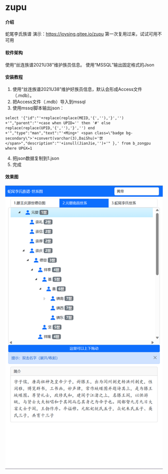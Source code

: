 # zupu

#### 介绍
蛇尾李氏族谱
演示：https://joysing.gitee.io/zupu
第一次复用过来，试试可用不可用

#### 软件架构
使用“丝连族谱2021U38”维护族员信息。
使用“MSSQL”输出固定格式的Json


#### 安装教程

1.  使用“丝连族谱2021U38”维护好族员信息，默认会形成Access文件（.mdb）。
2.  把Access文件（.mdb）导入到mssql
3.  使用mssql脚本输出json：
```
select '{"id":"'+replace(replace(MEID,'{',''),'}','')
+'","parent":"'+case when UPID='' then '#' else replace(replace(UPID,'{',''),'}','') end
+'","type":"man","text":"'+Ming+' <span class=\"badge bg-secondary\">'+convert(varchar(3),DaiShu)+'世</span>","description":"'+isnull(JianJie,'')+'" },' from b_zongpu where UPGX=1
```
4.  把json数据复制到1.json
5.  完成

#### 效果图
![效果图1](dist/themes/default/%E6%95%88%E6%9E%9C%E5%9B%BE1.png)
